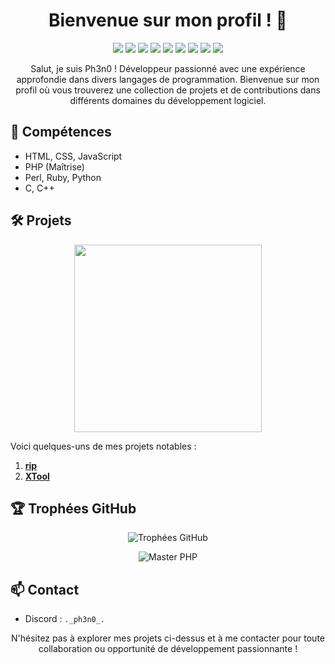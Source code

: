 <h1 align="center">Bienvenue sur mon profil ! 👋</h1>

<p align="center">
  <img src="https://img.shields.io/badge/HTML-Senior-orange">
  <img src="https://img.shields.io/badge/CSS-Senior-blue">
  <img src="https://img.shields.io/badge/JavaScript-Senior-yellow">
  <img src="https://img.shields.io/badge/PHP-Senior-purple">
  <img src="https://img.shields.io/badge/Perl-Junior-blueviolet">
  <img src="https://img.shields.io/badge/Ruby-Junior-red">
  <img src="https://img.shields.io/badge/Python-Junior-green">
  <img src="https://img.shields.io/badge/C-Junior-blue">
  <img src="https://img.shields.io/badge/C++-Junior-brightgreen">
</p>

<p align="center">
  Salut, je suis Ph3n0 ! Développeur passionné avec une expérience approfondie dans divers langages de programmation. Bienvenue sur mon profil où vous trouverez une collection de projets et de contributions dans différents domaines du développement logiciel.
</p>

## 🚀 Compétences

- HTML, CSS, JavaScript
- PHP (Maîtrise)
- Perl, Ruby, Python
- C, C++

## 🛠️ Projets

<p align="center">
  <img src="https://i.gifer.com/EgUx.gif" width="300">
</p>

Voici quelques-uns de mes projets notables :

1. **[rip](https://github.com/z-ph3n0/rip)**
2. **[XTool](https://github.com/z-ph3n0/XTool)**

## 🏆 Trophées GitHub

<p align="center">
  <img src="https://github-profile-trophy.vercel.app/?username=z-ph3n0&theme=dracula&column=3&margin-w=15&margin-h=15&no-bg=true&no-frame=true" alt="Trophées GitHub">
</p>

<p align="center">
  <img src="https://github-profile-trophy.vercel.app/?username=z-ph3n0&theme=dracula&title=Master PHP" alt="Master PHP">
</p>

## 📫 Contact

- Discord : `._ph3n0_.`

<p align="center">
  N'hésitez pas à explorer mes projets ci-dessus et à me contacter pour toute collaboration ou opportunité de développement passionnante !
</p>
